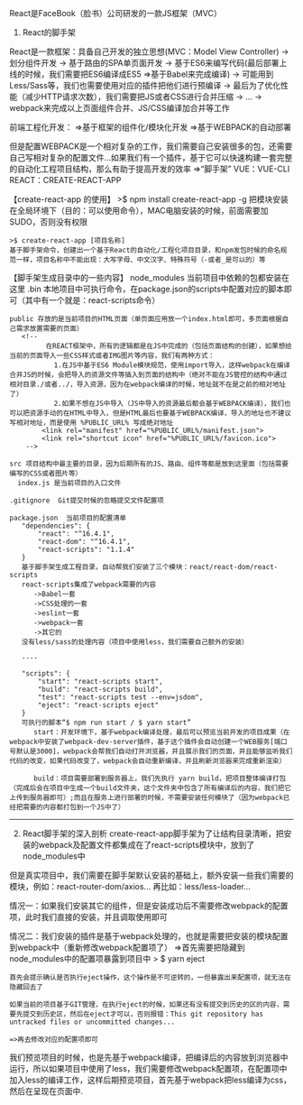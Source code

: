React是FaceBook（脸书）公司研发的一款JS框架（MVC）

1. React的脚手架

  React是一款框架：具备自己开发的独立思想(MVC：Model View Controller)
    -> 划分组件开发
    -> 基于路由的SPA单页面开发
    -> 基于ES6来编写代码(最后部署上线的时候，我们需要把ES6编译成ES5 =>基于Babel来完成编译)
    -> 可能用到Less/Sass等，我们也需要使用对应的插件把他们进行预编译
    -> 最后为了优化性能（减少HTTP请求次数），我们需要把JS或者CSS进行合并压缩
    -> ...
    -> webpack来完成以上页面组件合并、JS/CSS编译加合并等工作

  前端工程化开发：
     =>基于框架的组件化/模块化开发
     =>基于WEBPACK的自动部署

  但是配置WEBPACK是一个相对复杂的工作，我们需要自己安装很多的包，还需要自己写相对复杂的配置文件...如果我们有一个插件，基于它可以快速构建一套完整的自动化工程项目结构，那么有助于提高开发的效率 =>“脚手架”
    VUE：VUE-CLI
    REACT：CREATE-REACT-APP

 【create-react-app 的使用】
    >$ npm install create-react-app -g
    把模块安装在全局环境下（目的：可以使用命令），MAC电脑安装的时候，前面需要加SUDO，否则没有权限

    >$ create-react-app [项目名称]
    基于脚手架命令，创建出一个基于React的自动化/工程化项目目录，和npm发包时候的命名规范一样，项目名称中不能出现：大写字母、中文汉字、特殊符号（-或者_是可以的）等


 【脚手架生成目录中的一些内容】
    node_modules  当前项目中依赖的包都安装在这里
       .bin  本地项目中可执行命令，在package.json的scripts中配置对应的脚本即可（其中有一个就是：react-scripts命令）

    public 存放的是当前项目的HTML页面（单页面应用放一个index.html即可，多页面根据自己需求放置需要的页面）
       <!--
             在REACT框架中，所有的逻辑都是在JS中完成的（包括页面结构的创建），如果想给当前的页面导入一些CSS样式或者IMG图片等内容，我们有两种方式：
               1.在JS中基于ES6 Module模块规范，使用import导入，这样webpack在编译合并JS的时候，会把导入的资源文件等插入到页面的结构中（绝对不能在JS管控的结构中通过相对目录./或者../，导入资源，因为在webpack编译的时候，地址就不在是之前的相对地址了）
               2.如果不想在JS中导入（JS中导入的资源最后都会基于WEBPACK编译），我们也可以把资源手动的在HTML中导入，但是HTML最后也要基于WEBPACK编译，导入的地址也不建议写相对地址，而是使用 %PUBLIC_URL% 写成绝对地址
            <link rel="manifest" href="%PUBLIC_URL%/manifest.json">
            <link rel="shortcut icon" href="%PUBLIC_URL%/favicon.ico">
        -->

    src 项目结构中最主要的目录，因为后期所有的JS、路由、组件等都是放到这里面（包括需要编写的CSS或者图片等）
      index.js 是当前项目的入口文件

    .gitignore  Git提交时候的忽略提交文件配置项

    package.json  当前项目的配置清单
       "dependencies": {
           "react": "^16.4.1",
           "react-dom": "^16.4.1",
           "react-scripts": "1.1.4"
       }
       基于脚手架生成工程目录，自动帮我们安装了三个模块：react/react-dom/react-scripts
       react-scripts集成了webpack需要的内容
          ->Babel一套
          ->CSS处理的一套
          ->eslint一套
          ->webpack一套
          ->其它的
       没有less/sass的处理内容（项目中使用less，我们需要自己额外的安装）

       ----

       "scripts": {
           "start": "react-scripts start",
           "build": "react-scripts build",
           "test": "react-scripts test --env=jsdom",
           "eject": "react-scripts eject"
       }
       可执行的脚本“$ npm run start / $ yarn start”
          start：开发环境下，基于webpack编译处理，最后可以预览当前开发的项目成果（在webpack中安装了webpack-dev-server插件，基于这个插件会自动创建一个WEB服务[端口号默认是3000]，webpack会帮我们自动打开浏览器，并且展示我们的页面，并且能够监听我们代码的改变，如果代码改变了，webpack会自动重新编译，并且刷新浏览器来完成重新渲染）

          build：项目需要部署到服务器上，我们先执行 yarn build，把项目整体编译打包（完成后会在项目中生成一个build文件夹，这个文件夹中包含了所有编译后的内容，我们把它上传到服务器即可）;而且在服务上进行部署的时候，不需要安装任何模块了（因为webpack已经把需要的内容都打包到一个JS中了）

---

2. React脚手架的深入剖析
  create-react-app脚手架为了让结构目录清晰，把安装的webpack及配置文件都集成在了react-scripts模块中，放到了node_modules中

  但是真实项目中，我们需要在脚手架默认安装的基础上，额外安装一些我们需要的模块，例如：react-router-dom/axios... 再比如：less/less-loader...

  情况一：如果我们安装其它的组件，但是安装成功后不需要修改webpack的配置项，此时我们直接的安装，并且调取使用即可

  情况二：我们安装的插件是基于webpack处理的，也就是需要把安装的模块配置到webpack中（重新修改webpack配置项了）
    =>首先需要把隐藏到node_modules中的配置项暴露到项目中
    > $ yarn eject

    首先会提示确认是否执行eject操作，这个操作是不可逆转的，一但暴露出来配置项，就无法在隐藏回去了

    如果当前的项目基于GIT管理，在执行eject的时候，如果还有没有提交到历史的区的内容，需要先提交到历史区，然后在eject才可以，否则报错：This git repository has untracked files or uncommitted changes...

    =>再去修改对应的配置项即可

   我们预览项目的时候，也是先基于webpack编译，把编译后的内容放到浏览器中运行，所以如果项目中使用了less，我们需要修改webpack配置项，在配置项中加入less的编译工作，这样后期预览项目，首先基于webpack把less编译为css，然后在呈现在页面中.


















